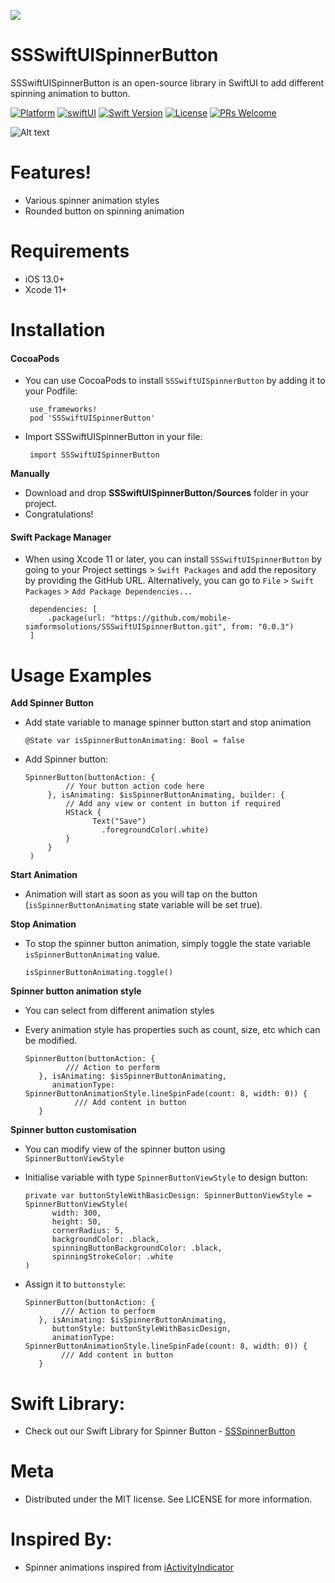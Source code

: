 <a href="https://www.simform.com/"><img src="https://github.com/mobile-simformsolutions/SSSwiftUISpinnerButton/blob/main/simformBanner.png"></a>

# SSSwiftUISpinnerButton


SSSwiftUISpinnerButton is an open-source library in SwiftUI to add different spinning animation to button.

[![Platform][platform-image]][platform-url]
[![swiftUI](https://img.shields.io/badge/-swiftUI-blue)](https://developer.apple.com/documentation/swiftui)
[![Swift Version][swift-image]][swift-url]
[![License][license-image]][license-url]
[![PRs Welcome][PR-image]][PR-url]

![Alt text](https://github.com/mobile-simformsolutions/SSSwiftUISpinnerButton/blob/main/SSSwiftUISpinnerButton.gif?raw=true)

# Features!
  - Various spinner animation styles
  - Rounded button on spinning animation

# Requirements
  - iOS 13.0+
  - Xcode 11+

# Installation
#### CocoaPods
 
- You can use CocoaPods to install `SSSwiftUISpinnerButton` by adding it to your Podfile:

       use_frameworks!
       pod 'SSSwiftUISpinnerButton'

- Import SSSwiftUISpinnerButton in your file:

       import SSSwiftUISpinnerButton

**Manually**
-   Download and drop **SSSwiftUISpinnerButton/Sources** folder in your project.
-   Congratulations!

#### Swift Package Manager
-   When using Xcode 11 or later, you can install `SSSwiftUISpinnerButton` by going to your Project settings > `Swift Packages` and add the repository by providing the GitHub URL. Alternatively, you can go to `File` > `Swift Packages` > `Add Package Dependencies...`

         dependencies: [
             .package(url: "https://github.com/mobile-simformsolutions/SSSwiftUISpinnerButton.git", from: "0.0.3")
         ]

# Usage Examples

   **Add Spinner Button**
    
 - Add state variable to manage spinner button start and stop animation

       @State var isSpinnerButtonAnimating: Bool = false

 - Add Spinner button:

       SpinnerButton(buttonAction: {
                // Your button action code here
            }, isAnimating: $isSpinnerButtonAnimating, builder: {
                // Add any view or content in button if required
                HStack {
                      Text("Save")
                        .foregroundColor(.white)
                }
            }
        )

**Start Animation**
- Animation will start as soon as you will tap on the button (`isSpinnerButtonAnimating` state variable will be set true).
   
**Stop Animation**
- To stop the spinner button animation, simply toggle the state variable `isSpinnerButtonAnimating` value.

      isSpinnerButtonAnimating.toggle()

**Spinner button animation style**
- You can select from different animation styles 
- Every animation style has properties such as count, size, etc which can be modified.

      SpinnerButton(buttonAction: {
               /// Action to perform
         }, isAnimating: $isSpinnerButtonAnimating, 
            animationType: SpinnerButtonAnimationStyle.lineSpinFade(count: 8, width: 0)) {
                 /// Add content in button
         }
**Spinner button customisation**
- You can modify view of the spinner button using `SpinnerButtonViewStyle` 
- Initialise variable with type `SpinnerButtonViewStyle` to design button:
 
      private var buttonStyleWithBasicDesign: SpinnerButtonViewStyle = SpinnerButtonViewStyle(
            width: 300, 
            height: 50, 
            cornerRadius: 5, 
            backgroundColor: .black, 
            spinningButtonBackgroundColor: .black, 
            spinningStrokeColor: .white
      )

- Assign it to `buttonstyle`:
 
      SpinnerButton(buttonAction: {
              /// Action to perform
         }, isAnimating: $isSpinnerButtonAnimating, 
            buttonStyle: buttonStyleWithBasicDesign,
            animationType: SpinnerButtonAnimationStyle.lineSpinFade(count: 8, width: 0)) {
              /// Add content in button
         }

# Swift Library:
-    Check out our Swift Library for Spinner Button - [SSSpinnerButton](https://github.com/SimformSolutionsPvtLtd/SSSpinnerButton)

#  Meta
-    Distributed under the MIT license. See LICENSE for more information.

# Inspired By: 
-   Spinner animations inspired from [iActivityIndicator](https://github.com/MojtabaHs/iActivityIndicator)

[swift-image]:https://img.shields.io/badge/swift-5.0-orange.svg
[swift-url]: https://swift.org/
[license-image]: https://img.shields.io/badge/License-MIT-blue.svg
[license-url]: LICENSE
[platform-image]:https://img.shields.io/cocoapods/p/LFAlertController.svg?style=flat
[platform-url]:https://github.com/mobile-simformsolutions/SSSwiftUISpinnerButton
[PR-image]:https://img.shields.io/badge/PRs-welcome-brightgreen.svg?style=flat-square
[PR-url]:http://makeapullrequest.com
